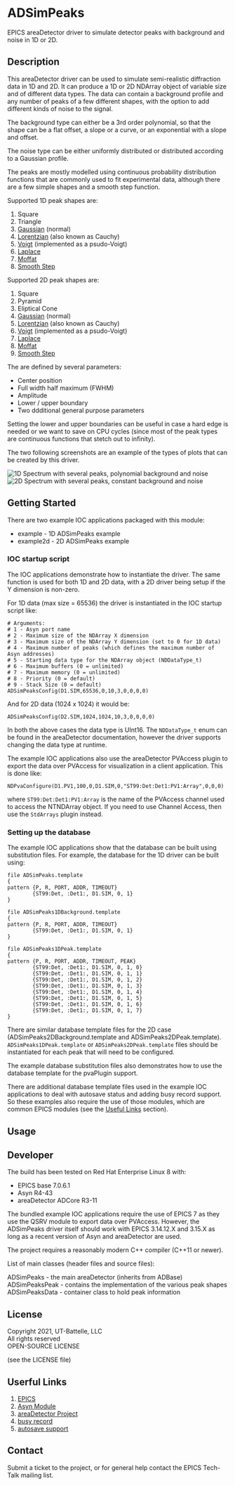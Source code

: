 # ADSimPeaks

EPICS areaDetector driver to simulate detector peaks with background 
and noise in 1D or 2D.

## Description

This areaDetector driver can be used to simulate semi-realistic diffraction
data in 1D and 2D. It can produce a 1D or 2D NDArray object of variable size and 
of different data types. The data can contain a background profile and any number 
of peaks of a few different shapes, with the option to add different kinds of 
noise to the signal.

The background type can either be a 3rd order polynomial, so that the shape can be 
a flat offset, a slope or a curve, or an exponential with a slope and offset. 

The noise type can be either uniformly distributed or distributed
according to a Gaussian profile. 

The peaks are mostly modelled using continuous probability distribution functions that 
are commonly used to fit experimental data, although there are a few simple shapes and 
a smooth step function. 

Supported 1D peak shapes are:
1) Square
2) Triangle
3) [Gaussian](https://en.wikipedia.org/wiki/Normal_distribution) (normal)
4) [Lorentzian](https://en.wikipedia.org/wiki/Cauchy_distribution) (also known as Cauchy)
5) [Voigt](https://en.wikipedia.org/wiki/Voigt_profile) (implemented as a psudo-Voigt)
6) [Laplace](https://en.wikipedia.org/wiki/Laplace_distribution)
7) [Moffat](https://en.wikipedia.org/wiki/Moffat_distribution)
8) [Smooth Step](https://en.wikipedia.org/wiki/Smoothstep)

Supported 2D peak shapes are:
1) Square
2) Pyramid
3) Eliptical Cone
4) [Gaussian](https://en.wikipedia.org/wiki/Normal_distribution) (normal)
5) [Lorentzian](https://en.wikipedia.org/wiki/Cauchy_distribution) (also known as Cauchy)
6) [Voigt](https://en.wikipedia.org/wiki/Voigt_profile) (implemented as a psudo-Voigt)
7) [Laplace](https://en.wikipedia.org/wiki/Laplace_distribution)
8) [Moffat](https://en.wikipedia.org/wiki/Moffat_distribution)
9) [Smooth Step](https://en.wikipedia.org/wiki/Smoothstep)

The are defined by several parameters:
* Center position
* Full width half maximum (FWHM)
* Amplitude
* Lower / upper boundary
* Two ddditional general purpose parameters 

Setting the lower and upper boundaries can be useful in case a hard edge is needed or we want to save on CPU cycles (since most of the peak types are continuous functions that stetch out to infinity).

The two following screenshots are an example of the types of plots that can be created by this driver. 

![1D Spectrum with several peaks, polynomial background and noise](./docs/images/complex_1d_plot.PNG)![2D Spectrum with several peaks, constant background and noise](./docs/images/complex_2d_plot.PNG)

## Getting Started

There are two example IOC applications packaged with this module:

* example - 1D ADSimPeaks example
* example2d - 2D ADSimPeaks example

### IOC startup script

The IOC applications demonstrate how to instantiate the driver. The same function is used for both 1D and 2D data, with a 2D driver being setup if the Y dimension is non-zero. 

For 1D data (max size = 65536) the driver is instantiated in the IOC startup script like:
```
# Arguments:
# 1 - Asyn port name
# 2 - Maximum size of the NDArray X dimension
# 3 - Maximum size of the NDArray Y dimension (set to 0 for 1D data)
# 4 - Maximum number of peaks (which defines the maximum number of Asyn addresses)
# 5 - Starting data type for the NDArray object (NDDataType_t)
# 6 - Maximum buffers (0 = unlimited)
# 7 - Maximum memory (0 = unlimited)
# 8 - Priority (0 = default)
# 9 - Stack Size (0 = default)
ADSimPeaksConfig(D1.SIM,65536,0,10,3,0,0,0,0)
```

And for 2D data (1024 x 1024) it would be:
```
ADSimPeaksConfig(D2.SIM,1024,1024,10,3,0,0,0,0)
```

In both the above cases the data type is UInt16. The ```NDDataType_t``` enum can be found in the areaDetector documentation, however the driver supports changing the data type at runtime.  

The example IOC applications also use the areaDetector PVAccess plugin to export the data over PVAccess for visualization in a client application. This is done like:
```
NDPvaConfigure(D1.PV1,100,0,D1.SIM,0,"ST99:Det:Det1:PV1:Array",0,0,0)
```
where ```ST99:Det:Det1:PV1:Array``` is the name of the PVAccess channel used to access the NTNDArray object. If you need to use Channel Access, then use the ```StdArrays``` plugin instead.

### Setting up the database

The example IOC applications show that the database can be built using substitution files. For example, the database for the 1D driver can be built using:
```
file ADSimPeaks.template
{
pattern {P, R, PORT, ADDR, TIMEOUT}
        {ST99:Det, :Det1:, D1.SIM, 0, 1}
}

file ADSimPeaks1DBackground.template
{
pattern {P, R, PORT, ADDR, TIMEOUT}
        {ST99:Det, :Det1:, D1.SIM, 0, 1}
}

file ADSimPeaks1DPeak.template
{
pattern {P, R, PORT, ADDR, TIMEOUT, PEAK}
        {ST99:Det, :Det1:, D1.SIM, 0, 1, 0}
        {ST99:Det, :Det1:, D1.SIM, 0, 1, 1}
        {ST99:Det, :Det1:, D1.SIM, 0, 1, 2}
        {ST99:Det, :Det1:, D1.SIM, 0, 1, 3}
        {ST99:Det, :Det1:, D1.SIM, 0, 1, 4}
        {ST99:Det, :Det1:, D1.SIM, 0, 1, 5}
        {ST99:Det, :Det1:, D1.SIM, 0, 1, 6}
        {ST99:Det, :Det1:, D1.SIM, 0, 1, 7}
}
```

There are similar database template files for the 2D case (ADSimPeaks2DBackground.template and ADSimPeaks2DPeak.template). ```ADSimPeaks1DPeak.template``` or ```ADSimPeaks2DPeak.template``` files should be instantiated for each peak that will need to be configured. 

The example database substitution files also demonstrates how to use the database template for the pvaPlugin support. 

There are additional database template files used in the example IOC applications to deal with autosave status and adding busy record support. So these examples also require the use of those modules, which are common EPICS modules (see the [Useful Links](#useful-links) section).


## Usage

## Developer

The build has been tested on Red Hat Enterprise Linux 8 with:

* EPICS base 7.0.6.1
* Asyn R4-43
* areaDetector ADCore R3-11

The bundled example IOC applications require the use of EPICS 7 as they use the QSRV module to export data over PVAccess. However, the ADSimPeaks driver itself should work with EPICS 3.14.12.X and 3.15.X as long as a recent version of Asyn and areaDetector are used.  

The project requires a reasonably modern C++ compiler (C++11 or newer). 

List of main classes (header files and source files):

ADSimPeaks - the main areaDetector (inherits from ADBase)   
ADSimPeaksPeak - contains the implementation of the various peak shapes  
ADSimPeaksData - container class to hold peak information  

## License

Copyright 2021, UT-Battelle, LLC  
All rights reserved  
OPEN-SOURCE LICENSE  

(see the LICENSE file)

## Userful Links

1. [EPICS](https://epics-controls.org/)
2. [Asyn Module](https://github.com/epics-modules/asyn)
3. [areaDetector Project](https://github.com/areaDetector)
4. [busy record](https://github.com/epics-modules/busy)
5. [autosave support](https://github.com/epics-modules/autosave)

## Contact

Submit a ticket to the project, or for general help contact the EPICS Tech-Talk mailing list.

